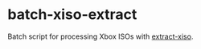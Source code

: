 # batch-xiso-extract
Batch script for processing Xbox ISOs with [extract-xiso](https://github.com/XboxDev/extract-xiso).
